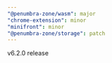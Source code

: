 ```yaml
---
"@penumbra-zone/wasm": major
"chrome-extension": minor
"minifront": minor
"@penumbra-zone/storage": patch
---
```


v6.2.0 release
